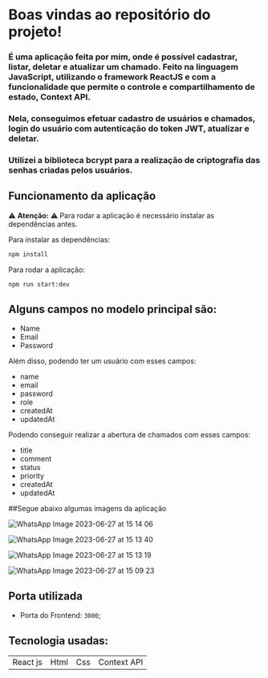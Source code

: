 # Boas vindas ao repositório do projeto!


### É uma aplicação feita por mim, onde é possível cadastrar, listar, deletar e atualizar um chamado. Feito na linguagem JavaScript, utilizando o framework ReactJS e com a funcionalidade que permite o controle e compartilhamento de estado, Context API. 
### Nela, conseguimos efetuar cadastro de usuários e chamados, login do usuário com autenticação do token JWT, atualizar e deletar.
### Utilizei a biblioteca bcrypt para a realização de criptografia das senhas criadas pelos usuários.

## Funcionamento da aplicação
⚠ **Atenção:** ⚠
Para rodar a aplicação é necessário instalar as dependências antes.

Para instalar as dependências:
```sh
npm install
```
Para rodar a aplicação:
```sh
npm run start:dev
```

## Alguns campos no modelo principal são:

+ Name 
+ Email
+ Password
  
Além disso, podendo ter um usuário com esses campos:

+ name
+ email
+ password
+ role
+ createdAt
+ updatedAt

Podendo conseguir realizar a abertura de chamados com esses campos:

+ title
+ comment
+ status
+ priority
+ createdAt
+ updatedAt

##Segue abaixo algumas imagens da aplicação

![WhatsApp Image 2023-06-27 at 15 14 06](https://github.com/luccasst/frontend-call-opening/assets/94481606/64244747-1782-4dd9-a667-9fa19fd44afe)

![WhatsApp Image 2023-06-27 at 15 13 40](https://github.com/luccasst/frontend-call-opening/assets/94481606/b113c4f7-2b9c-4359-be74-1e9bfb48c2a6)

![WhatsApp Image 2023-06-27 at 15 13 19](https://github.com/luccasst/frontend-call-opening/assets/94481606/4437c1e6-3620-4c87-b291-8db32284c670)

![WhatsApp Image 2023-06-27 at 15 09 23](https://github.com/luccasst/frontend-call-opening/assets/94481606/fc0ce77f-a835-435e-bb26-7eb99ff108f0)



 ## Porta utilizada

 - Porta do Frontend: `3000`;


## Tecnologia usadas:

<table>
  <tr>
    <td>React js</td>
    <td>Html</td>
    <td>Css</td>
    <td>Context API</td>
  </tr>
</table>


